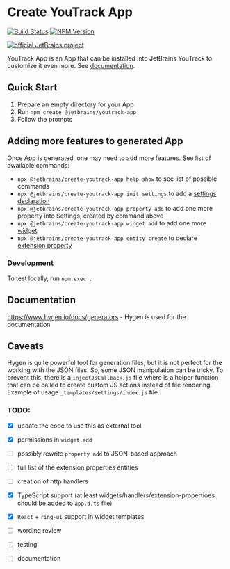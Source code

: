 # Create YouTrack App

[![Build Status][ci-img]][ci-project] [![NPM Version][npm-img]][npm-page]

[![official JetBrains project](https://jb.gg/badges/official-flat-square.svg)](https://github.com/JetBrains#jetbrains-on-github)

YouTrack App is an App that can be installed into JetBrains YouTrack to customize it even more. See [documentation](https://www.jetbrains.com/help/youtrack/devportal-apps/apps-documentation.html).

## Quick Start

1. Prepare an empty directory for your App
2. Run `npm create @jetbrains/youtrack-app`
3. Follow the prompts

## Adding more features to generated App

Once App is generated, one may need to add more features. See list of awailable commands:

* `npx @jetbrains/create-youtrack-app help show` to see list of possible commands
* `npx @jetbrains/create-youtrack-app init settings` to add a [settings declaration](https://www.jetbrains.com/help/youtrack/devportal-apps/app-settings.html)
* `npx @jetbrains/create-youtrack-app property add` to add one more property into Settings, created by command above
* `npx @jetbrains/create-youtrack-app widget add` to add one more [widget](https://www.jetbrains.com/help/youtrack/devportal-apps/apps-reference-extension-points.html)
* `npx @jetbrains/create-youtrack-app entity create` to declare [extension property](https://www.jetbrains.com/help/youtrack/devportal-apps/apps-extension-properties.html)

### Development

To test locally, run `npm exec .`

## Documentation
https://www.hygen.io/docs/generators - Hygen is used for the documentation

## Caveats
Hygen is quite powerful tool for generation files, but it is not perfect for the working with the JSON files. So, some JSON manipulation can be tricky. To prevent this, there is a `injectJsCallback.js` file where is a helper function that can be called to create custom JS actions instead of file rendering. Example of usage `_templates/settings/index.js` file.

### TODO:

 - [x] update the code to use this as external tool
 - [x] permissions in `widget.add`
 - [ ] possibly rewrite `property add` to JSON-based approach
 - [ ] full list of the extension properties entities
 - [ ] creation of http handlers
 - [x] TypeScript support (at least widgets/handlers/extension-propertioes should be added to `app.d.ts` file)
 - [x] `React` + `ring-ui` support in widget templates
 - [ ] wording review
 - [ ] testing
 - [ ] documentation


[ci-project]: https://teamcity.jetbrains.com/project/JetBrainsUi_YouTrackApps_CreateYouTrackApp
[ci-img]:  https://teamcity.jetbrains.com/app/rest/builds/buildType:JetBrainsUi_YoutrackApps_Checks/statusIcon.svg
[npm-img]: https://img.shields.io/npm/v/@jetbrains/create-youtrack-app
[npm-page]: https://www.npmjs.com/package/@jetbrains/create-youtrack-app
